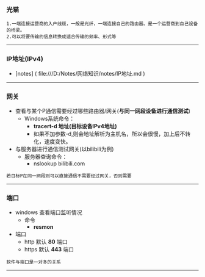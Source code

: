 ### 光猫
```描述
1.一端连接运营商的入户线缆，一般是光纤，一端连接自己的路由器。是一个运营商到自己设备的桥梁。
2.可以将要传输的信息转换成适合传输的频率、形式等
```
--------

### **IP地址(IPv4)**
* [notes] ( file:///D:/Notes/网络知识/notes/IP地址.md )

--------

### 网关
* 查看与某个P通信需要经过哪些路由器/网关(**与同一网段设备进行通信测试**)
  * Windows系统命令：
    * **tracert-d 地址(目标设备IPv4地址)**
    * 如果不加参数-d,则会地址解析为主机名，所以会很慢，加上后不转化，速度变快。
* 与服务器进行通信测试网关(以bilibili为例)
  * 服务器查询命令：
    * nslookup bilibili.com
```描述
若目标P在同一网段则可以直接通信不需要经过网关，否则需要
```
--------

### **端口**
* windows 查看端口监听情况
  * 命令
    * **resmon**
* 端口
  * http 默认 **80** 端口
  * https 默认 **443** 端口

```描述
软件与端口是一对多的关系
```
--------

